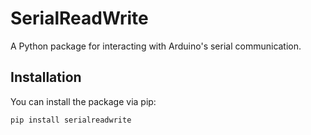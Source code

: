# SerialReadWrite

A Python package for interacting with Arduino's serial communication.

## Installation

You can install the package via pip:

```bash
pip install serialreadwrite
